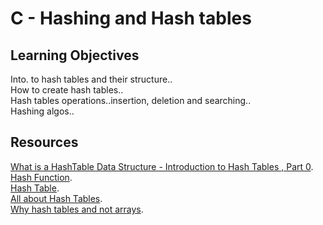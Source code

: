 # C - Hashing and Hash tables  
## Learning Objectives
Into. to hash tables and their structure..  
How to create hash tables..  
Hash tables operations..insertion, deletion and searching..  
Hashing algos..  

## Resources  
[What is a HashTable Data Structure - Introduction to Hash Tables , Part 0](https://www.youtube.com/watch?v=MfhjkfocRR0).  
[Hash Function](https://en.wikipedia.org/wiki/Hash_function).  
[Hash Table](https://en.wikipedia.org/wiki/Hash_table).  
[All about Hash Tables](https://www.digitalocean.com/community/tutorials/hash-table-in-c-plus-plus).  
[Why hash tables and not arrays](https://www.digitalocean.com/community/tutorials/hash-table-in-c-plus-plus).
